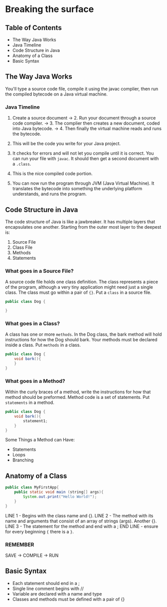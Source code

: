 # Breaking the surface

## Table of Contents
- The Way Java Works
- Java Timeline
- Code Structure in Java
- Anatomy of a Class
- Basic Syntax

## The Way Java Works
You'll type a source code file, compile it using the javac complier, then run the compiled bytecode on a Java virtual machine.

### Java Timeline
1. Create a source document -> 2. Run your document through a source code compiler. -> 3. The complier then creates a new document, coded into Java bytecode. -> 4. Then finally the virtual machine reads and runs the bytecode.

1. This will be the code you write for your Java project.
2. It checks for errors and will not let you compile until it is correct. You can run your file with `javac`. It should then get a second document with a `.class`.
3. This is the nice compiled code portion.
4. You can now run the program through JVM (Java Virtual Machine). It translates the bytecode into something the underlying platform understands, and runs the program.

## Code Structure in Java
The code structure of Java is like a jawbreaker. It has multiple layers that encapsulates one another. Starting from the outer most layer to the deepest is:
1. Source File
2. Class File
3. Methods
4. Statements

### What goes in a Source File?
A source code file holds one class definition. The class represents a piece of the program, although a very tiny application might need just a single class. The class must go within a pair of `{}`.
Put a `class` in a source file.
``` java
public class Dog {

}
```

### What goes in a Class?
A class has one or more `methods`. In the Dog class, the bark method will hold instructions for how the Dog should bark. Your methods must be declared inside a class.
Put `methods` in a class.
```java
public class Dog {
    void bark(){
    }
}
```
### What goes in a Method?
Within the curly braces of a method, write the instructions for how that method should be preformed. Method code is a set of statements.
Put `statements` in a method.
```java
public class Dog {
    void bark(){
        statement1;
    }
}
```
Some Things a Method can Have:
- Statements
- Loops
- Branching

## Anatomy of a Class
```java
public class MyFirstApp{
    public static void main (string[] args){
        System.out.print("Hello World!");
    }
}
```
LINE 1 - Begins with the class name and {}.
LINE 2 - The method with its name and arguments that consist of an array of strings (args). Another {}.
LINE 3 - The statement for the method and end with a ;
END LINE - ensure for every beginning `{` there is a `}`.

### REMEMBER
SAVE -> COMPILE -> RUN

## Basic Syntax
- Each statement should end in a ;
- Single line comment begins with //
- Variable are declared with a name and type
- Classes and methods must be defined with a pair of {}